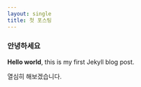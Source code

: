 ```yaml
---
layout: single
title: 첫 포스팅
---
```


### 안녕하세요

**Hello world**, this is my first Jekyll blog post.

열심히 해보겠습니다.
